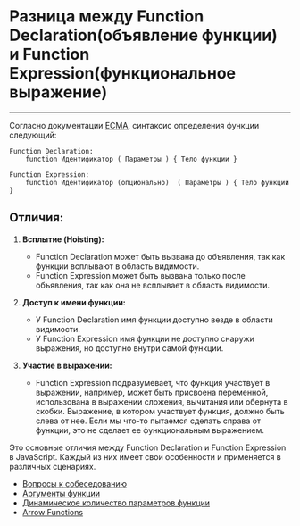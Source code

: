 # Разница между Function Declaration(объявление функции) и Function Expression(функциональное выражение)
____

Согласно документации [ECMA](https://262.ecma-international.org/6.0/#sec-function-definitions), синтаксис определения функции следующий:

```
Function Declaration:
    function Идентификатор ( Параметры ) { Тело функции }

Function Expression:
    function Идентификатор (опционально)  ( Параметры ) { Тело функции }
```

## Отличия:

1. **Всплытие (Hoisting):**
   - Function Declaration может быть вызвана до объявления, так как функции всплывают в область видимости.
   - Function Expression может быть вызвана только после объявления, так как она не всплывает в область видимости.

2. **Доступ к имени функции:**
   - У Function Declaration имя функции доступно везде в области видимости.
   - У Function Expression имя функции не доступно снаружи выражения, но доступно внутри самой функции.

3. **Участие в выражении:**
   - Function Expression подразумевает, что функция участвует в выражении, например, может быть присвоена переменной, использована в выражении сложения, вычитания или обернута в скобки. Выражение, в котором участвует функция, должно быть слева от нее. Если мы что-то пытаемся сделать справа от функции, это не сделает ее функциональным выражением.

Это основные отличия между Function Declaration и Function Expression в JavaScript. Каждый из них имеет свои особенности и применяется в различных сценариях.

- [Вопросы к собеседованию](../../README.md)
- [Аргументы функции](./arguments.md)
- [Динамическое количество параметров функции](./dynamicArguments.md)
- [Arrow Functions](./arrowFunction.md)